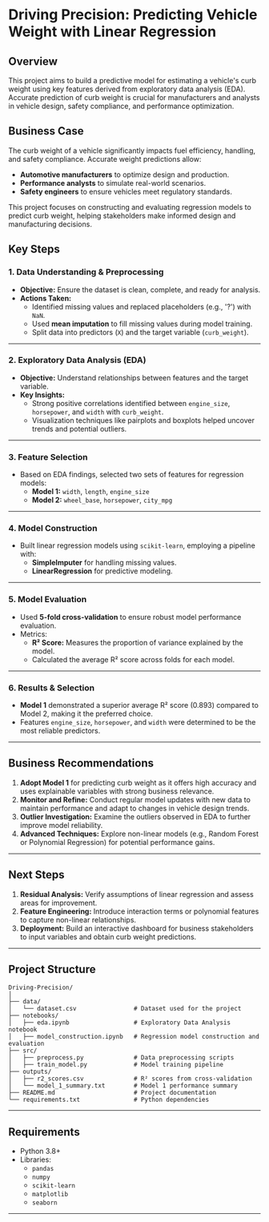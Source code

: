 # Driving Precision: Predicting Vehicle Weight with Linear Regression


## Overview

This project aims to build a predictive model for estimating a vehicle's curb weight using key features derived from exploratory data analysis (EDA). Accurate prediction of curb weight is crucial for manufacturers and analysts in vehicle design, safety compliance, and performance optimization.


## Business Case

The curb weight of a vehicle significantly impacts fuel efficiency, handling, and safety compliance. Accurate weight predictions allow:

- **Automotive manufacturers** to optimize design and production.
- **Performance analysts** to simulate real-world scenarios.
- **Safety engineers** to ensure vehicles meet regulatory standards.

This project focuses on constructing and evaluating regression models to predict curb weight, helping stakeholders make informed design and manufacturing decisions.


## Key Steps

### 1. Data Understanding & Preprocessing

- **Objective:** Ensure the dataset is clean, complete, and ready for analysis.
- **Actions Taken:**
  - Identified missing values and replaced placeholders (e.g., '?') with `NaN`.
  - Used **mean imputation** to fill missing values during model training.
  - Split data into predictors (`X`) and the target variable (`curb_weight`).

---

### 2. Exploratory Data Analysis (EDA)

- **Objective:** Understand relationships between features and the target variable.
- **Key Insights:**
  - Strong positive correlations identified between `engine_size`, `horsepower`, and `width` with `curb_weight`.
  - Visualization techniques like pairplots and boxplots helped uncover trends and potential outliers.

---

### 3. Feature Selection

- Based on EDA findings, selected two sets of features for regression models:
  - **Model 1:** `width`, `length`, `engine_size`
  - **Model 2:** `wheel_base`, `horsepower`, `city_mpg`

---

### 4. Model Construction

- Built linear regression models using `scikit-learn`, employing a pipeline with:
  - **SimpleImputer** for handling missing values.
  - **LinearRegression** for predictive modeling.

---

### 5. Model Evaluation

- Used **5-fold cross-validation** to ensure robust model performance evaluation.
- Metrics:
  - **R² Score:** Measures the proportion of variance explained by the model.
  - Calculated the average R² score across folds for each model.

---

### 6. Results & Selection

- **Model 1** demonstrated a superior average R² score (0.893) compared to Model 2, making it the preferred choice.
- Features `engine_size`, `horsepower`, and `width` were determined to be the most reliable predictors.

---

## Business Recommendations

1. **Adopt Model 1** for predicting curb weight as it offers high accuracy and uses explainable variables with strong business relevance.
2. **Monitor and Refine:** Conduct regular model updates with new data to maintain performance and adapt to changes in vehicle design trends.
3. **Outlier Investigation:** Examine the outliers observed in EDA to further improve model reliability.
4. **Advanced Techniques:** Explore non-linear models (e.g., Random Forest or Polynomial Regression) for potential performance gains.

---

## Next Steps

1. **Residual Analysis:** Verify assumptions of linear regression and assess areas for improvement.
2. **Feature Engineering:** Introduce interaction terms or polynomial features to capture non-linear relationships.
3. **Deployment:** Build an interactive dashboard for business stakeholders to input variables and obtain curb weight predictions.

---

## Project Structure

```
Driving-Precision/
│
├── data/
│   └── dataset.csv                # Dataset used for the project
├── notebooks/
│   ├── eda.ipynb                  # Exploratory Data Analysis notebook
│   ├── model_construction.ipynb   # Regression model construction and evaluation
├── src/
│   ├── preprocess.py              # Data preprocessing scripts
│   ├── train_model.py             # Model training pipeline
├── outputs/
│   ├── r2_scores.csv              # R² scores from cross-validation
│   └── model_1_summary.txt        # Model 1 performance summary
├── README.md                      # Project documentation
└── requirements.txt               # Python dependencies
```

---

## Requirements

- Python 3.8+
- Libraries:
  - `pandas`
  - `numpy`
  - `scikit-learn`
  - `matplotlib`
  - `seaborn`

---
